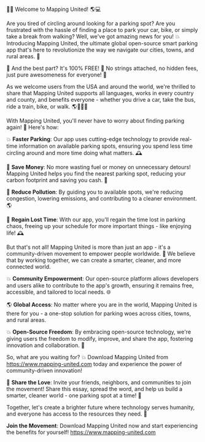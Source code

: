 🚨💥 Welcome to Mapping United! 🌎💻

Are you tired of circling around looking for a parking spot? Are you frustrated with the hassle of finding a place to park your car, bike, or simply take a break from walking? Well, we've got amazing news for you! 💥 Introducing Mapping United, the ultimate global open-source smart parking app that's here to revolutionize the way we navigate our cities, towns, and rural areas. 🌈

🎉 And the best part? It's 100% FREE! 💸 No strings attached, no hidden fees, just pure awesomeness for everyone! 🤩

As we welcome users from the USA and around the world, we're thrilled to share that Mapping United supports all languages, works in every country and county, and benefits everyone - whether you drive a car, take the bus, ride a train, bike, or walk. 🌎🚶‍♀️🚌

With Mapping United, you'll never have to worry about finding parking again! 🔮 Here's how:

💥 **Faster Parking**: Our app uses cutting-edge technology to provide real-time information on available parking spots, ensuring you spend less time circling around and more time doing what matters. 🕰️

💸 **Save Money**: No more wasting fuel or money on unnecessary detours! Mapping United helps you find the nearest parking spot, reducing your carbon footprint and saving you cash. 💸

🌟 **Reduce Pollution**: By guiding you to available spots, we're reducing congestion, lowering emissions, and contributing to a cleaner environment. 🌎

💪 **Regain Lost Time**: With our app, you'll regain the time lost in parking chaos, freeing up your schedule for more important things - like enjoying life! 🕰️

But that's not all! Mapping United is more than just an app - it's a community-driven movement to empower people worldwide. 💪 We believe that by working together, we can create a smarter, cleaner, and more connected world.

💥 **Community Empowerment**: Our open-source platform allows developers and users alike to contribute to the app's growth, ensuring it remains free, accessible, and tailored to local needs. 🌐

🌎 **Global Access**: No matter where you are in the world, Mapping United is there for you - a one-stop solution for parking woes across cities, towns, and rural areas.

💥 **Open-Source Freedom**: By embracing open-source technology, we're giving users the freedom to modify, improve, and share the app, fostering innovation and collaboration. 🤝

So, what are you waiting for? 💥 Download Mapping United from https://www.mapping-united.com today and experience the power of community-driven innovation!

🎉 **Share the Love**: Invite your friends, neighbors, and communities to join the movement! Share this essay, spread the word, and help us build a smarter, cleaner world - one parking spot at a time! 🌈

Together, let's create a brighter future where technology serves humanity, and everyone has access to the resources they need. 🌟

**Join the Movement**: Download Mapping United now and start experiencing the benefits for yourself! https://www.mapping-united.com